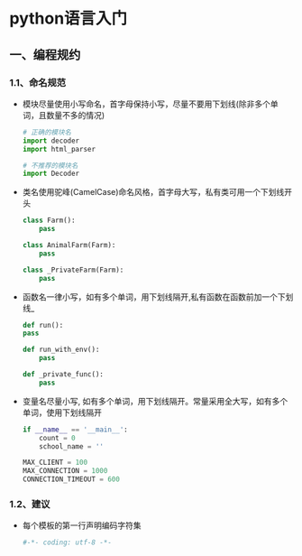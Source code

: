 # python语言入门

## 一、编程规约

### 1.1、命名规范

- 模块尽量使用小写命名，首字母保持小写，尽量不要用下划线(除非多个单词，且数量不多的情况)

    ```python
    # 正确的模块名
    import decoder
    import html_parser
    
    # 不推荐的模块名
    import Decoder
    ```

- 类名使用驼峰(CamelCase)命名风格，首字母大写，私有类可用一个下划线开头

    ```python
    class Farm():
        pass
    
    class AnimalFarm(Farm):
        pass
    
    class _PrivateFarm(Farm):
        pass
    ```

- 函数名一律小写，如有多个单词，用下划线隔开,私有函数在函数前加一个下划线_
    ```python
    def run():
    pass
 
    def run_with_env():
        pass
    
    def _private_func():
        pass
    ```

- 变量名尽量小写, 如有多个单词，用下划线隔开。常量采用全大写，如有多个单词，使用下划线隔开

    ```python
    if __name__ == '__main__':
        count = 0
        school_name = ''
    
    MAX_CLIENT = 100
    MAX_CONNECTION = 1000
    CONNECTION_TIMEOUT = 600
    ```

### 1.2、建议

- 每个模板的第一行声明编码字符集

    ```python
    #-*- coding: utf-8 -*-
    ```